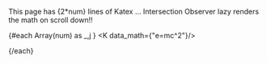 <KatexIntersectionObserver/>

<script>
    // I have yet to figure out for the life of me why I have to break this up into 
    // two components ... trying to use the logic all in one makes things laggy
    import KatexIntersectionObserver from "$lib/KatexIntersectionObserver.svelte"
    import K from "$lib/KatexDataProp.svelte"
    let num = 2000
</script>



This page has {2*num} lines of Katex ... Intersection Observer lazy renders the math on scroll down!!

{#each Array(num) as _,j }
<K data_math={"e=mc^2"}/>
<!-- <div class="myKatex" data-math={"e=mc^2"}>.</div> -->
{/each}





<!-- Useful Markdown styles .. removed from tailwind   -->
<style>
    blockquote {  
        margin: 0;  
        padding-left: 1.4rem;  
        border-left: 8px solid #bbb; 
        }
    ul { 
    list-style-type: disc; 
    list-style-position: inside; 
    }
    ol { 
    list-style-type: decimal; 
    list-style-position: inside; 
    }
    ul ul, ol ul { 
    list-style-type: circle; 
    list-style-position: inside; 
    margin-left: 15px; 
    }
    ol ol, ul ol { 
    list-style-type: lower-latin; 
    list-style-position: inside; 
    margin-left: 15px; 
    }
    h1 {
    @apply text-2xl;
    }
    h2 {
    @apply text-xl;
    }
    h3 {
    @apply text-lg;
    }
    a {
    @apply text-blue-600 underline;
    }
</style>